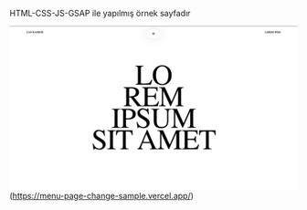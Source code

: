 HTML-CSS-JS-GSAP ile yapılmış örnek sayfadır

![Screenshot](./ss1.png)(https://menu-page-change-sample.vercel.app/)